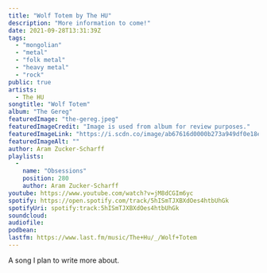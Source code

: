 ```yaml
---
title: "Wolf Totem by The HU"
description: "More information to come!"
date: 2021-09-28T13:31:39Z
tags:
  - "mongolian"
  - "metal"
  - "folk metal"
  - "heavy metal"
  - "rock"
public: true
artists:
  - The HU
songtitle: "Wolf Totem"
album: "The Gereg"
featuredImage: "the-gereg.jpeg"
featuredImageCredit: "Image is used from album for review purposes."
featuredImageLink: "https://i.scdn.co/image/ab67616d0000b273a949df0e18e6405dbd0f3bbc"
featuredImageAlt: ""
author: Aram Zucker-Scharff
playlists:
  -
    name: "Obsessions"
    position: 280
    author: Aram Zucker-Scharff
youtube: https://www.youtube.com/watch?v=jM8dCGIm6yc
spotify: https://open.spotify.com/track/5hISmTJXBXdOes4htbUhGk
spotifyUri: spotify:track:5hISmTJXBXdOes4htbUhGk
soundcloud:
audiofile:
podbean:
lastfm: https://www.last.fm/music/The+Hu/_/Wolf+Totem
---
```


A song I plan to write more about.
		
